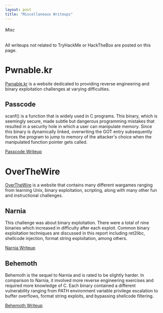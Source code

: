 ```yaml
---
layout: post
title: "Miscellaneous Writeups"
---
```


###### Misc

All writeups not related to TryHackMe or HackTheBox are posted on this page. 

# Pwnable.kr

<a href="http://pwnable.kr/">Pwnable.kr</a> is a website dedicated to providing reverse engineering and binary exploitation challenges at varying difficulties.

## Passcode

scanf() is a function that is widely used in C programs. This binary, which is seemingly secure, made subtle but dangerous programming mistakes that resulted in a security hole in which a user can manipulate memory. Since this binary is dynamically linked, overwriting the GOT entry subsequently forces the program to jump to memory of the attacker's choice when the manipulated function pointer gets called.

<a href="https://0xd4y.github.io/Writeups/Misc/Passcode%20Writeup.pdf" class="class2">Passcode Writeup</a>

# OverTheWire

<a href="https://overthewire.org/wargames/">OverTheWire</a> is a website that contains many different wargames ranging from learning Unix, binary exploitation, scripting, along with many other fun and instructional challenges.

## Narnia

This challenge was about binary exploitation. There were a total of nine binaries which increased in difficulty after each exploit. Common binary exploitation techniques are discussed in this report including ret2libc, shellcode injection, format string exploitation, among others. 

<a href="https://0xd4y.github.io/Writeups/Misc/Narnia%20Writeup.pdf" class="class2">Narnia Writeup</a>

## Behemoth

Behemoth is the sequel to Narnia and is rated to be slightly harder. In comparison to Narnia, it involved more reverse engineering exercises and required more knowledge of C. Each binary contained a different vulnerability ranging from PATH environment variable privilege escalation to buffer overflows, format string exploits, and bypassing shellcode filtering.

<a href="https://0xd4y.github.io/Writeups/Misc/Behemoth%20Writeup.pdf" class="class3">Behemoth Writeup</a>

